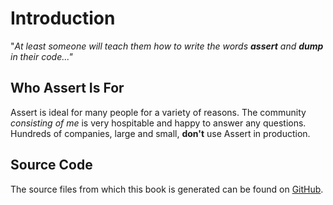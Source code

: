 # Introduction
"*At least someone will teach them how to write the words **assert** and **dump** in their code..."*

## Who Assert Is For
Assert is ideal for many people for a variety of reasons.
The community *consisting of me* is very hospitable and happy to answer any questions.
Hundreds of companies, large and small, **don't** use Assert in production.

## Source Code
The source files from which this book is generated can be found on [GitHub](https://github.com/d3phys/assert-book).
